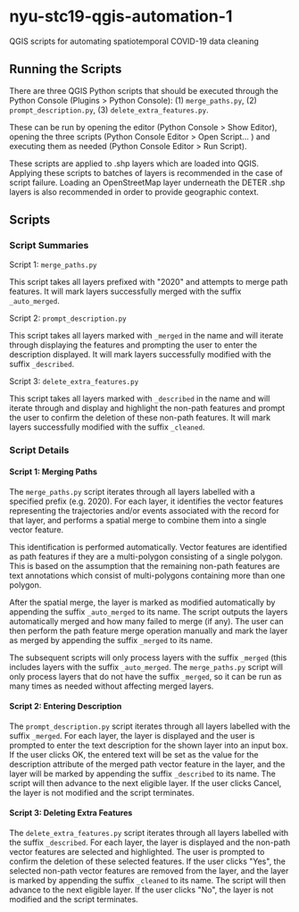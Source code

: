 # nyu-stc19-qgis-automation-1
QGIS scripts for automating spatiotemporal COVID-19 data cleaning

## Running the Scripts ##

There are three QGIS Python scripts that should be executed through the Python Console (Plugins > Python Console): (1) `merge_paths.py`, (2) `prompt_description.py`, (3) `delete_extra_features.py`.

These can be run by opening the editor (Python Console > Show Editor), opening the three scripts (Python Console Editor > Open Script... ) and executing them as needed (Python Console Editor > Run Script).

These scripts are applied to .shp layers which are loaded into QGIS. Applying these scripts to batches of layers is recommended in the case of script failure. Loading an OpenStreetMap layer underneath the DETER .shp layers is also recommended in order to provide geographic context.


## Scripts ##

### Script Summaries ###

Script 1: `merge_paths.py`

This script takes all layers prefixed with "2020" and attempts to merge path
features. It will mark layers successfully merged with the suffix
`_auto_merged`.

Script 2: `prompt_description.py`

This script takes all layers marked with `_merged` in the name and will iterate
through displaying the features and prompting the user to enter the description
displayed. It will mark layers successfully modified with the suffix
`_described`.

Script 3: `delete_extra_features.py`

This script takes all layers marked with `_described` in the name and will
iterate through  and display and highlight the non-path features and prompt
the user to confirm the deletion of these non-path features. It will mark layers
successfully modified with the suffix `_cleaned`.

### Script Details ###

#### Script 1: Merging Paths ####

The `merge_paths.py` script iterates through all layers labelled with a specified prefix (e.g. 2020). For each layer, it identifies the vector features representing the trajectories and/or events associated with the record for that layer, and performs a spatial merge to combine them into a single vector feature.

This identification is performed automatically. Vector features are identified as path features if they are a multi-polygon consisting of a single polygon. This is based on the assumption that the remaining non-path features are text annotations which consist of multi-polygons containing more than one polygon.

After the spatial merge, the layer is marked as modified automatically by appending the suffix `_auto_merged` to its name. The script outputs the layers automatically merged and how many failed to merge (if any). The user can then perform the path feature merge operation manually and mark the layer as merged by appending the suffix `_merged` to its name.

The subsequent scripts will only process layers with the suffix `_merged` (this includes layers with the suffix `_auto_merged`. The `merge_paths.py` script will only process layers that do not have the suffix `_merged`, so it can be run as many times as needed without affecting merged layers.

#### Script 2: Entering Description ####

The `prompt_description.py` script iterates through all layers labelled with the suffix `_merged`. For each layer, the layer is displayed and the user is prompted to enter the text description for the shown layer into an input box. If the user clicks OK, the entered text will be set as the value for the description attribute of the merged path vector feature in the layer, and the layer will be marked by appending the suffix `_described` to its name. The script will then advance to the next eligible layer. If the user clicks Cancel, the layer is not modified and the script terminates. 

#### Script 3: Deleting Extra Features ####

The `delete_extra_features.py` script iterates through all layers labelled with the suffix `_described`. For each layer, the layer is displayed and the non-path vector features are selected and highlighted. The user is prompted to confirm the deletion of these selected features. If the user clicks "Yes", the selected non-path vector features are removed from the layer, and the layer is marked by appending the suffix `_cleaned` to its name. The script will then advance to the next eligible layer. If the user clicks "No", the layer is not modified and the script terminates.
